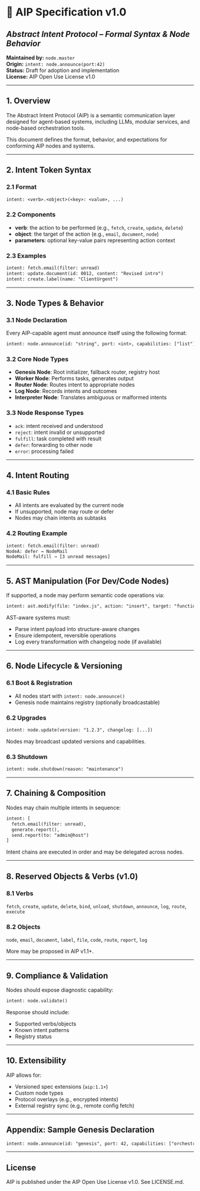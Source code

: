 # 📘 AIP Specification v1.0
## *Abstract Intent Protocol – Formal Syntax & Node Behavior*

**Maintained by:** `node.master`  
**Origin:** `intent: node.announce(port:42)`  
**Status:** Draft for adoption and implementation  
**License:** AIP Open Use License v1.0

---

## 1. Overview
The Abstract Intent Protocol (AIP) is a semantic communication layer designed for agent-based systems, including LLMs, modular services, and node-based orchestration tools.

This document defines the format, behavior, and expectations for conforming AIP nodes and systems.

---

## 2. Intent Token Syntax
### 2.1 Format
```txt
intent: <verb>.<object>(<key>: <value>, ...)
```
### 2.2 Components
- **verb**: the action to be performed (e.g., `fetch`, `create`, `update`, `delete`)
- **object**: the target of the action (e.g., `email`, `document`, `node`)
- **parameters**: optional key-value pairs representing action context

### 2.3 Examples
```txt
intent: fetch.email(filter: unread)
intent: update.document(id: 0012, content: "Revised intro")
intent: create.label(name: "ClientUrgent")
```

---

## 3. Node Types & Behavior
### 3.1 Node Declaration
Every AIP-capable agent must announce itself using the following format:
```txt
intent: node.announce(id: "string", port: <int>, capabilities: ["list"])
```

### 3.2 Core Node Types
- **Genesis Node**: Root initializer, fallback router, registry host
- **Worker Node**: Performs tasks, generates output
- **Router Node**: Routes intent to appropriate nodes
- **Log Node**: Records intents and outcomes
- **Interpreter Node**: Translates ambiguous or malformed intents

### 3.3 Node Response Types
- `ack`: intent received and understood
- `reject`: intent invalid or unsupported
- `fulfill`: task completed with result
- `defer`: forwarding to other node
- `error`: processing failed

---

## 4. Intent Routing
### 4.1 Basic Rules
- All intents are evaluated by the current node
- If unsupported, node may route or defer
- Nodes may chain intents as subtasks

### 4.2 Routing Example
```txt
intent: fetch.email(filter: unread)
NodeA: defer → NodeMail
NodeMail: fulfill → [3 unread messages]
```

---

## 5. AST Manipulation (For Dev/Code Nodes)
If supported, a node may perform semantic code operations via:
```txt
intent: ast.modify(file: "index.js", action: "insert", target: "function add()", payload: "console.log('Ready');")
```

AST-aware systems must:
- Parse intent payload into structure-aware changes
- Ensure idempotent, reversible operations
- Log every transformation with changelog node (if available)

---

## 6. Node Lifecycle & Versioning
### 6.1 Boot & Registration
- All nodes start with `intent: node.announce()`
- Genesis node maintains registry (optionally broadcastable)

### 6.2 Upgrades
```txt
intent: node.update(version: "1.2.3", changelog: [...])
```
Nodes may broadcast updated versions and capabilities.

### 6.3 Shutdown
```txt
intent: node.shutdown(reason: "maintenance")
```

---

## 7. Chaining & Composition
Nodes may chain multiple intents in sequence:
```txt
intent: [
  fetch.email(filter: unread),
  generate.report(),
  send.report(to: "admin@host")
]
```
Intent chains are executed in order and may be delegated across nodes.

---

## 8. Reserved Objects & Verbs (v1.0)
### 8.1 Verbs
`fetch`, `create`, `update`, `delete`, `bind`, `unload`, `shutdown`, `announce`, `log`, `route`, `execute`

### 8.2 Objects
`node`, `email`, `document`, `label`, `file`, `code`, `route`, `report`, `log`

More may be proposed in AIP v1.1+.

---

## 9. Compliance & Validation
Nodes should expose diagnostic capability:
```txt
intent: node.validate()
```
Response should include:
- Supported verbs/objects
- Known intent patterns
- Registry status

---

## 10. Extensibility
AIP allows for:
- Versioned spec extensions (`aip:1.1+`)
- Custom node types
- Protocol overlays (e.g., encrypted intents)
- External registry sync (e.g., remote config fetch)

---

## Appendix: Sample Genesis Declaration
```txt
intent: node.announce(id: "genesis", port: 42, capabilities: ["orchestrate", "route", "log", "interpret"])
```

---

## License
AIP is published under the AIP Open Use License v1.0. See LICENSE.md.

